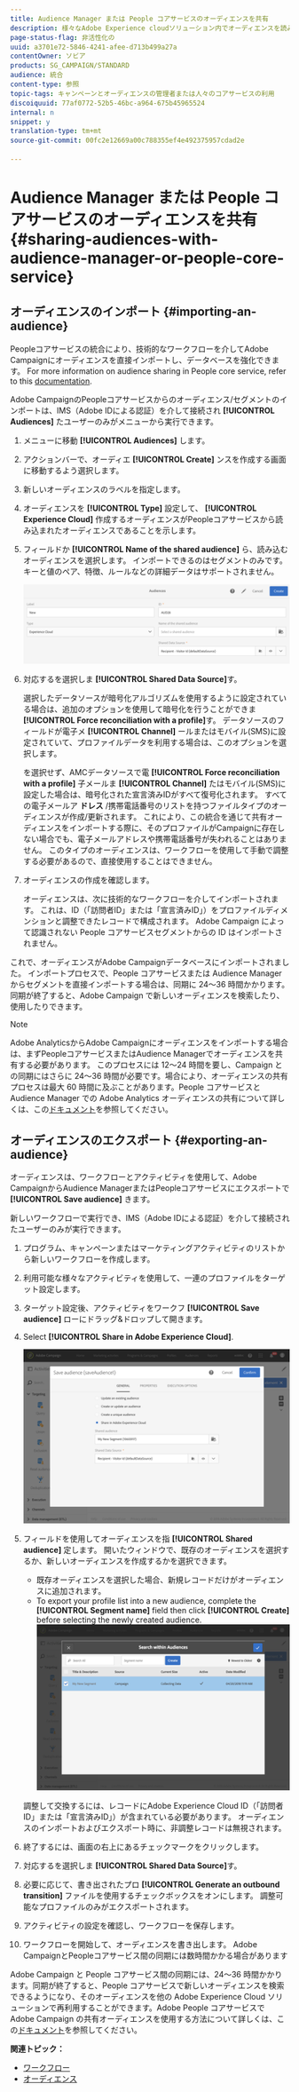 ```yaml
---
title: Audience Manager または People コアサービスのオーディエンスを共有
description: 様々なAdobe Experience cloudソリューション内でオーディエンスを読み込むまたは書き出す方法について説明します。
page-status-flag: 非活性化の
uuid: a3701e72-5846-4241-afee-d713b499a27a
contentOwner: ソビア
products: SG_CAMPAIGN/STANDARD
audience: 統合
content-type: 参照
topic-tags: キャンペーンとオーディエンスの管理者または人々のコアサービスの利用
discoiquuid: 77af0772-52b5-46bc-a964-675b45965524
internal: n
snippet: y
translation-type: tm+mt
source-git-commit: 00fc2e12669a00c788355ef4e492375957cdad2e

---
```



# Audience Manager または People コアサービスのオーディエンスを共有{#sharing-audiences-with-audience-manager-or-people-core-service}

## オーディエンスのインポート {#importing-an-audience}

Peopleコアサービスの統合により、技術的なワークフローを介してAdobe Campaignにオーディエンスを直接インポートし、データベースを強化できます。 For more information on audience sharing in People core service, refer to this [documentation](https://marketing.adobe.com/resources/help/en_US/mcloud/t_publish_audience_segment.html).

Adobe CampaignのPeopleコアサービスからのオーディエンス/セグメントのインポートは、IMS（Adobe IDによる認証）を介して接続され **[!UICONTROL Audiences]** たユーザーのみがメニューから実行できます。

1. メニューに移動 **[!UICONTROL Audiences]** します。
1. アクションバーで、オーディエ **[!UICONTROL Create]** ンスを作成する画面に移動するよう選択します。
1. 新しいオーディエンスのラベルを指定します。
1. オーディエンスを **[!UICONTROL Type]** 設定して、 **[!UICONTROL Experience Cloud]** 作成するオーディエンスがPeopleコアサービスから読み込まれたオーディエンスであることを示します。
1. フィールドか **[!UICONTROL Name of the shared audience]** ら、読み込むオーディエンスを選択します。 インポートできるのはセグメントのみです。キーと値のペア、特徴、ルールなどの詳細データはサポートされません。

   ![](assets/aam_import_audience.png)

1. 対応するを選択しま **[!UICONTROL Shared Data Source]**&#x200B;す。

   選択したデータソースが暗号化アルゴリズムを使用するように設定されている場合は、追加のオプションを使用して暗号化を行うことができま **[!UICONTROL Force reconciliation with a profile]**&#x200B;す。 データソースのフィールドが電子メ **[!UICONTROL Channel]** ールまたはモバイル(SMS)に設定されていて、プロファイルデータを利用する場合は、このオプションを選択します。

   を選択せず、AMCデータソースで電 **[!UICONTROL Force reconciliation with a profile]** 子メールま **[!UICONTROL Channel]** たはモバイル(SMS)に設定した場合は、暗号化された宣言済みIDがすべて復号化されます。 すべての電子メールア **ドレス** /携帯電話番号のリストを持つファイルタイプのオーディエンスが作成/更新されます。 これにより、この統合を通じて共有オーディエンスをインポートする際に、そのプロファイルがCampaignに存在しない場合でも、電子メールアドレスや携帯電話番号が失われることはありません。 このタイプのオーディエンスは、ワークフローを使用して手動で調整する必要があるので、直接使用することはできません。

1. オーディエンスの作成を確認します。

   オーディエンスは、次に技術的なワークフローを介してインポートされます。 これは、ID（「訪問者ID」または「宣言済みID」）をプロファイルディメンションと調整できたレコードで構成されます。 Adobe Campaign によって認識されない People コアサービスセグメントからの ID はインポートされません。

これで、オーディエンスがAdobe Campaignデータベースにインポートされました。 インポートプロセスで、People コアサービスまたは Audience Manager からセグメントを直接インポートする場合は、同期に 24～36 時間かかります。同期が終了すると、Adobe Campaign で新しいオーディエンスを検索したり、使用したりできます。

>[!NOTE]
>
>Adobe AnalyticsからAdobe Campaignにオーディエンスをインポートする場合は、まずPeopleコアサービスまたはAudience Managerでオーディエンスを共有する必要があります。 このプロセスには 12～24 時間を要し、Campaign との同期にはさらに 24～36 時間が必要です。場合により、オーディエンスの共有プロセスは最大 60 時間に及ぶことがあります。People コアサービスと Audience Manager での Adobe Analytics オーディエンスの共有について詳しくは、この[ドキュメント](https://marketing.adobe.com/resources/help/en_US/mcloud/t_publish_audience_segment.html)を参照してください。

## オーディエンスのエクスポート {#exporting-an-audience}

オーディエンスは、ワークフローとアクティビティを使用して、Adobe CampaignからAudience ManagerまたはPeopleコアサービスにエクスポートで **[!UICONTROL Save audience]** きます。

新しいワークフローで実行でき、IMS（Adobe IDによる認証）を介して接続されたユーザーのみが実行できます。

1. プログラム、キャンペーンまたはマーケティングアクティビティのリストから新しいワークフローを作成します。
1. 利用可能な様々なアクティビティを使用して、一連のプロファイルをターゲット設定します。
1. ターゲット設定後、アクティビティをワークフ **[!UICONTROL Save audience]** ローにドラッグ&amp;ドロップして開きます。
1. Select **[!UICONTROL Share in Adobe Experience Cloud]**.

   ![](assets/aam_save_audience_activity.png)

1. フィールドを使用してオーディエンスを指 **[!UICONTROL Shared audience]** 定します。 開いたウィンドウで、既存のオーディエンスを選択するか、新しいオーディエンスを作成するかを選択できます。

   * 既存オーディエンスを選択した場合、新規レコードだけがオーディエンスに追加されます。
   * To export your profile list into a new audience, complete the **[!UICONTROL Segment name]** field then click **[!UICONTROL Create]** before selecting the newly created audience.
   ![](assets/aam_save_audience_segment_picker.png)

   調整して交換するには、レコードにAdobe Experience Cloud ID（「訪問者ID」または「宣言済みID」）が含まれている必要があります。 オーディエンスのインポートおよびエクスポート時に、非調整レコードは無視されます。

1. 終了するには、画面の右上にあるチェックマークをクリックします。
1. 対応するを選択しま **[!UICONTROL Shared Data Source]**&#x200B;す。
1. 必要に応じて、書き出されたプロ **[!UICONTROL Generate an outbound transition]** ファイルを使用するチェックボックスをオンにします。 調整可能なプロファイルのみがエクスポートされます。
1. アクティビティの設定を確認し、ワークフローを保存します。
1. ワークフローを開始して、オーディエンスを書き出します。 Adobe CampaignとPeopleコアサービス間の同期には数時間かかる場合があります

Adobe Campaign と People コアサービス間の同期には、24～36 時間かかります。同期が終了すると、People コアサービスで新しいオーディエンスを検索できるようになり、そのオーディエンスを他の Adobe Experience Cloud ソリューションで再利用することができます。Adobe People コアサービスで Adobe Campaign の共有オーディエンスを使用する方法について詳しくは、この[ドキュメント](https://marketing.adobe.com/resources/help/en_US/mcloud/t_audience_create.html)を参照してください。

**関連トピック：**

* [ワークフロー](../../automating/using/workflow-data-and-processes.md)
* [オーディエンス](../../audiences/using/about-audiences.md)

